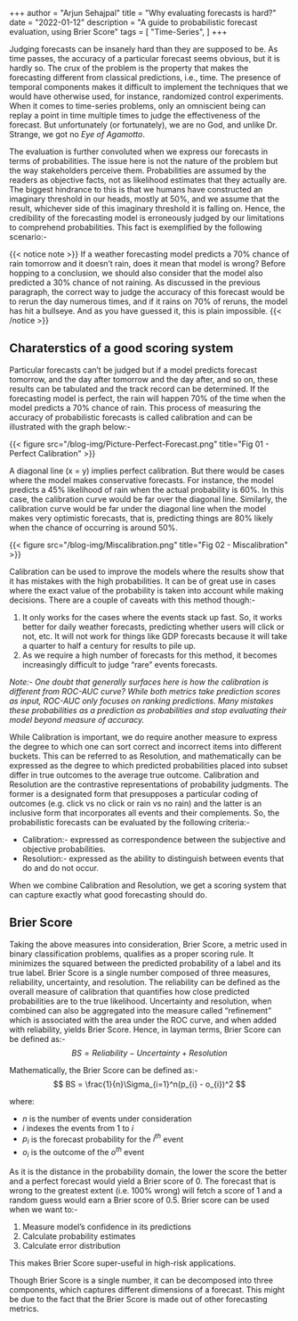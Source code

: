 +++
author = "Arjun Sehajpal"
title = "Why evaluating forecasts is hard?"
date = "2022-01-12"
description = "A guide to probabilistic forecast evaluation, using Brier Score"
tags = [
    "Time-Series",
]
+++

Judging forecasts can be insanely hard than they are supposed to be. As time passes, the accuracy of a particular forecast seems obvious, but it is hardly so. The crux of the problem is the property that makes the forecasting different from classical predictions, i.e., time. The presence of temporal components makes it difficult to implement the techniques that we would have otherwise used, for instance, randomized control experiments. When it comes to time-series problems, only an omniscient being can replay a point in time multiple times to judge the effectiveness of the forecast. But unfortunately (or fortunately), we are no God, and unlike Dr. Strange, we got no *Eye of Agamotto*.

The evaluation is further convoluted when we express our forecasts in terms of probabilities. The issue here is not the nature of the problem but the way stakeholders perceive them. Probabilities are assumed by the readers as objective facts, not as likelihood estimates that they actually are. The biggest hindrance to this is that we humans have constructed an imaginary threshold in our heads, mostly at 50%, and we assume that the result, whichever side of this imaginary threshold it is falling on. Hence, the credibility of the forecasting model is erroneously judged by our limitations to comprehend probabilities. This fact is exemplified by the following scenario:-

{{< notice note >}} 
If a weather forecasting model predicts a 70% chance of rain tomorrow and it doesn’t rain, does it mean that model is wrong? Before hopping to a conclusion, we should also consider that the model also predicted a 30% chance of not raining. As discussed in the previous paragraph, the correct way to judge the accuracy of this forecast would be to rerun the day numerous times, and if it rains on 70% of reruns, the model has hit a bullseye. And as you have guessed it, this is plain impossible.
{{< /notice >}}

## Charaterstics of a good scoring system
Particular forecasts can’t be judged but if a model predicts forecast tomorrow, and the day after tomorrow and the day after, and so on, these results can be tabulated and the track record can be determined. If the forecasting model is perfect, the rain will happen 70% of the time when the model predicts a 70% chance of rain. This process of measuring the accuracy of probabilistic forecasts is called calibration and can be illustrated with the graph below:-

{{< figure src="/blog-img/Picture-Perfect-Forecast.png" title="Fig 01 - Perfect Calibration" >}}

A diagonal line (x = y) implies perfect calibration. But there would be cases where the model makes conservative forecasts. For instance, the model predicts a 45% likelihood of rain when the actual probability is 60%. In this case, the calibration curve would be far over the diagonal line. Similarly, the calibration curve would be far under the diagonal line when the model makes very optimistic forecasts, that is, predicting things are 80% likely when the chance of occurring is around 50%. 

{{< figure src="/blog-img/Miscalibration.png" title="Fig 02 - Miscalibration" >}}

Calibration can be used to improve the models where the results show that it has mistakes with the high probabilities. It can be of great use in cases where the exact value of the probability is taken into account while making decisions. There are a couple of caveats with this method though:-
1. It only works for the cases where the events stack up fast. So, it works better for daily weather forecasts, predicting whether users will click or not, etc. It will not work for things like GDP forecasts because it will take a quarter to half a century for results to pile up.
2. As we require a high number of forecasts for this method, it becomes increasingly difficult to judge “rare” events forecasts. 

*Note:- One doubt that generally surfaces here is how the calibration is different from ROC-AUC curve? While both metrics take prediction scores as input, ROC-AUC only focuses on ranking predictions. Many mistakes these probabilities as a prediction as probabilities and stop evaluating their model beyond measure of accuracy.*

While Calibration is important, we do require another measure to express the degree to which one can sort correct and incorrect items into different buckets. This can be referred to as Resolution, and mathematically can be expressed as the degree to which predicted probabilities placed into subset differ in true outcomes to the average true outcome. Calibration and Resolution are the contrastive representations of probability judgments. The former is a designated form that presupposes a particular coding of outcomes (e.g. click vs no click or rain vs no rain) and the latter is an inclusive form that incorporates all events and their complements. So, the probabilistic forecasts can be evaluated by the following criteria:-
* Calibration:- expressed as correspondence between the subjective and objective probabilities.
* Resolution:- expressed as the ability to distinguish between events that do and do not occur. 

When we combine Calibration and Resolution, we get a scoring system that can capture exactly what good forecasting should do.

## Brier Score
Taking the above measures into consideration, Brier Score, a metric used in binary classification problems, qualifies as a proper scoring rule. It minimizes the squared between the predicted probability of a label and its true label. Brier Score is a single number composed of three measures, reliability, uncertainty, and resolution. The reliability can be defined as the overall measure of calibration that quantifies how close predicted probabilities are to the true likelihood. Uncertainty and resolution, when combined can also be aggregated into the measure called “refinement” which is associated with the area under the ROC curve, and when added with reliability, yields Brier Score. Hence, in layman terms, Brier Score can be defined as:-
$$
BS = Reliability - Uncertainty + Resolution
$$

Mathematically, the Brier Score can be defined as:-
$$
BS = \frac{1}{n}\Sigma_{i=1}^n(p_{i} - o_{i})^2
$$

where:
* $n$ is the number of events under consideration
* $i$ indexes the events from 1 to $i$
* $p_{i}$ is the forecast probability for the $i^{th}$ event
* $o_{i}$ is the outcome of the $o^{th}$ event


As it is the distance in the probability domain, the lower the score the better and a perfect forecast would yield a Brier score of 0. The forecast that is wrong to the greatest extent (i.e. 100% wrong) will fetch a score of 1 and a random guess would earn a Brier score of 0.5. Brier score can be used when we want to:-
1. Measure model’s confidence in its predictions
2. Calculate probability estimates
3. Calculate error distribution

This makes Brier Score super-useful in high-risk applications.

Though Brier Score is a single number, it can be decomposed into three components, which captures different dimensions of a forecast. This might be due to the fact that the Brier Score is made out of other forecasting metrics.
